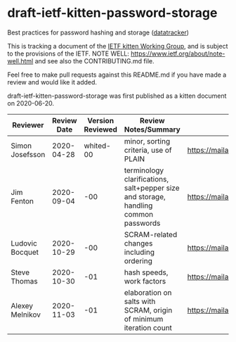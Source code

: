 # draft-ietf-kitten-password-storage
Best practices for password hashing and storage
([datatracker](https://datatracker.ietf.org/doc/draft-ietf-kitten-password-storage/))

This is tracking a document of the [IETF kitten Working
Group](https://datatracker.ietf.org/wg/kitten), and is subject to the
provisions of the IETF. NOTE WELL: https://www.ietf.org/about/note-well.html
and see also the CONTRIBUTING.md file.

Feel free to make pull requests against this README.md if you have made a
review and would like it added.

draft-ietf-kitten-password-storage was first published as a kitten document on 2020-06-20.

| Reviewer        | Review Date | Version Reviewed | Review Notes/Summary                                                                | Link to Review                                                            |
|-----------------|-------------|------------------|-------------------------------------------------------------------------------------|---------------------------------------------------------------------------|
| Simon Josefsson | 2020-04-28  | whited-00        | minor, sorting criteria, use of PLAIN                                               | https://mailarchive.ietf.org/arch/msg/kitten/t8Yms70uBrbL-F_LP4Olim4WJrE/ |
| Jim Fenton      | 2020-09-04  | -00              | terminology clarifications, salt+pepper size and storage, handling common passwords | https://mailarchive.ietf.org/arch/msg/kitten/X6ltZh0F3QcKAjc3lumN7cAo3Kc/ |
| Ludovic Bocquet | 2020-10-29  | -00              | SCRAM-related changes including ordering                                            | https://mailarchive.ietf.org/arch/msg/kitten/ek52im03XXz0y4TmY4C9sxDospk/ |
| Steve Thomas    | 2020-10-30  | -01              | hash speeds, work factors                                                           | https://mailarchive.ietf.org/arch/msg/kitten/jJdxBQUcmJBcYK7J4HlTJEH1MPg/ |
| Alexey Melnikov | 2020-11-03  | -01              | elaboration on salts with SCRAM, origin of minimum iteration count                  | https://mailarchive.ietf.org/arch/msg/kitten/bqenAMNnhzq1bkoi3rfA3tahnVk/ |

